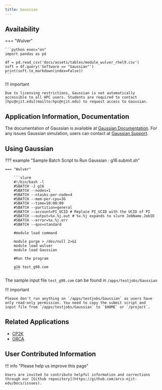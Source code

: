 ```yaml
---
title: Gaussian
---
```



## Availability

=== "Wulver"

    ```python exec="on"
    import pandas as pd
    
    df = pd.read_csv('docs/assets/tables/module_wulver_rhel9.csv')
    soft = df.query('Software == "Gaussian"')
    print(soft.to_markdown(index=False))
    ```

!!! important 

    Due to licensing restrictions, Gaussian is not automatically accessible to all HPC users. Students are required to contact [hpc@njit.edu](mailto:hpc@njit.edu) to request access to Gaussian.

## Application Information, Documentation
The documentation of Gaussian is available at [Gaussian Documentation](https://gaussian.com/man/). For any issues Gaussian simulation, users can contact at [Gaussian Support](https://gaussian.com/techsupport/). 

## Using Gaussian
??? example "Sample Batch Script to Run Gaussian : g16.submit.sh"
    
    === "Wulver"

        ```slurm
        #!/bin/bash -l
        #SBATCH -J g16
        #SBATCH --nodes=1
        #SBATCH --ntasks-per-node=4
        #SBATCH --mem-per-cpu=3G
        #SBATCH --time=10:00:00
        #SBATCH --partition=general
        #SBATCH --account=PI_UCID # Replace PI_UCID with the UCID of PI
        #SBATCH --output=%x.%j.out # %x.%j expands to slurm JobName.JobID
        #SBATCH --error=%x.%j.err
        #SBATCH --qos=standard
        
        #module load command

        module purge > /dev/null 2>&1
        module load wulver
        module load Gaussian
        
        #Run the program

        g16 test_g98.com
        ```

The sample input file `test_g98.com` can be found in `/apps/testjobs/Gaussian`

!!! important
    
    Please don't run anything on `/apps/testjobs/Gaussian` as users have only read-only permission. You need to copy the submit script and input file from `/apps/testjobs/Gaussian` to `$HOME` or `/project`.

## Related Applications

* [CP2K](cp2k.md)
* [ORCA](orca.md)

## User Contributed Information

!!! info "Please help us improve this page"

    Users are invited to contribute helpful information and corrections through our [Github repository](https://github.com/arcs-njit-edu/Docs/issues).


